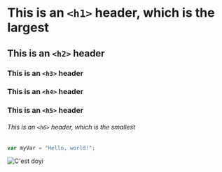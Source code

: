 # This is an `<h1>` header, which is the largest

## This is an `<h2>` header
### This is an `<h3>` header
### This is an `<h4>` header
### This is an `<h5>` header

###### This is an `<h6>` header, which is the smallest
``` javascript
var myVar = "Hello, world!";
```
![C'est doyi](https://octodex.github.com/images/yaktocat.png)

